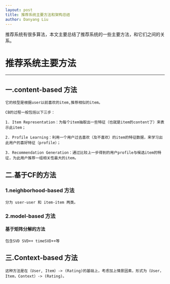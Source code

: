 ```yaml
---
layout: post
title: 推荐系统主要方法和架构总结
author: Danyang Liu
---
```


推荐系统有很多算法，本文主要总结了推荐系统的一些主要方法，和它们之间的关系。

# 推荐系统主要方法
-----


## 一.content-based 方法
    它的核型是根据user以前喜欢的item,推荐相似的item。
    
    CB的过程一般包括以下三步：
    
    1. Item Representation：为每个item抽取出一些特征（也就是item的content了）来表示此item；
    
    2. Profile Learning：利用一个用户过去喜欢（及不喜欢）的item的特征数据，来学习出此用户的喜好特征（profile）；
    
    3. Recommendation Generation：通过比较上一步得到的用户profile与候选item的特征，为此用户推荐一组相关性最大的item。
    
## 二.基于CF的方法

### 1.neighborhood-based 方法
    分为 user-user 和 item-item 两类。

### 2.model-based 方法

#### 基于矩阵分解的方法
    包含SVD SVD++ timeSVD++等
    
## 三.Context-based 方法
    这种方法是在（User, Item）-> (Rating)的基础上，考虑加上情景因素，形式为（User，Item，Context）-> (Rating)。
